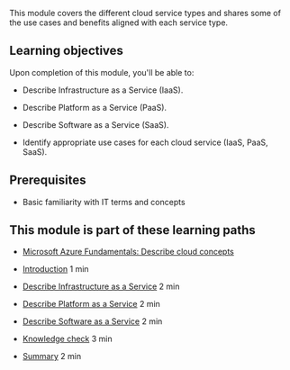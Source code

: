 This module covers the different cloud service types and shares some of the use cases and benefits aligned with each service type.

## Learning objectives

Upon completion of this module, you'll be able to:

- Describe Infrastructure as a Service (IaaS).
    
- Describe Platform as a Service (PaaS).
    
- Describe Software as a Service (SaaS).
    
- Identify appropriate use cases for each cloud service (IaaS, PaaS, SaaS).
    

## Prerequisites

- Basic familiarity with IT terms and concepts

## This module is part of these learning paths

- [Microsoft Azure Fundamentals: Describe cloud concepts](https://learn.microsoft.com/training/paths/microsoft-azure-fundamentals-describe-cloud-concepts/)

- [Introduction](https://learn.microsoft.com/en-us/training/modules/describe-cloud-service-types/1-introduction) 1 min
    
- [Describe Infrastructure as a Service](https://learn.microsoft.com/en-us/training/modules/describe-cloud-service-types/2-describe-infrastructure-service) 2 min
    
- [Describe Platform as a Service](https://learn.microsoft.com/en-us/training/modules/describe-cloud-service-types/3-describe-platform-service) 2 min
    
- [Describe Software as a Service](https://learn.microsoft.com/en-us/training/modules/describe-cloud-service-types/4-describe-software-service) 2 min
    
- [Knowledge check](https://learn.microsoft.com/en-us/training/modules/describe-cloud-service-types/5-knowledge-check) 3 min
    
- [Summary](https://learn.microsoft.com/en-us/training/modules/describe-cloud-service-types/6-summary) 2 min